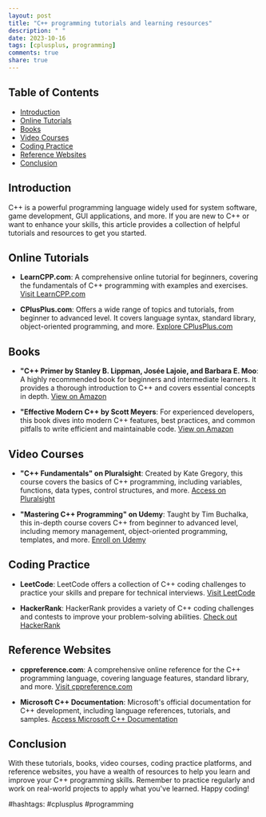 ```yaml
---
layout: post
title: "C++ programming tutorials and learning resources"
description: " "
date: 2023-10-16
tags: [cplusplus, programming]
comments: true
share: true
---
```


## Table of Contents
- [Introduction](#introduction)
- [Online Tutorials](#online-tutorials)
- [Books](#books)
- [Video Courses](#video-courses)
- [Coding Practice](#coding-practice)
- [Reference Websites](#reference-websites)
- [Conclusion](#conclusion)

## Introduction
C++ is a powerful programming language widely used for system software, game development, GUI applications, and more. If you are new to C++ or want to enhance your skills, this article provides a collection of helpful tutorials and resources to get you started.

## Online Tutorials
- **LearnCPP.com**: A comprehensive online tutorial for beginners, covering the fundamentals of C++ programming with examples and exercises. [Visit LearnCPP.com](https://www.learncpp.com/)

- **CPlusPlus.com**: Offers a wide range of topics and tutorials, from beginner to advanced level. It covers language syntax, standard library, object-oriented programming, and more. [Explore CPlusPlus.com](https://www.cplusplus.com/)

## Books
- **"C++ Primer by Stanley B. Lippman, Josée Lajoie, and Barbara E. Moo**: A highly recommended book for beginners and intermediate learners. It provides a thorough introduction to C++ and covers essential concepts in depth. [View on Amazon](https://www.amazon.com/C-Primer-Stanley-B-Lippman/dp/0321714113)

- **"Effective Modern C++ by Scott Meyers**: For experienced developers, this book dives into modern C++ features, best practices, and common pitfalls to write efficient and maintainable code. [View on Amazon](https://www.amazon.com/Effective-Modern-Specific-Ways-Improve/dp/1491903996)

## Video Courses
- **"C++ Fundamentals" on Pluralsight**: Created by Kate Gregory, this course covers the basics of C++ programming, including variables, functions, data types, control structures, and more. [Access on Pluralsight](https://www.pluralsight.com/courses/cplusplus-fundamentals)

- **"Mastering C++ Programming" on Udemy**: Taught by Tim Buchalka, this in-depth course covers C++ from beginner to advanced level, including memory management, object-oriented programming, templates, and more. [Enroll on Udemy](https://www.udemy.com/course/mastering-c-plus-plus/)

## Coding Practice
- **LeetCode**: LeetCode offers a collection of C++ coding challenges to practice your skills and prepare for technical interviews. [Visit LeetCode](https://leetcode.com/problemset/all/)

- **HackerRank**: HackerRank provides a variety of C++ coding challenges and contests to improve your problem-solving abilities. [Check out HackerRank](https://www.hackerrank.com/domains/tutorials/10-days-of-statistics)

## Reference Websites
- **cppreference.com**: A comprehensive online reference for the C++ programming language, covering language features, standard library, and more. [Visit cppreference.com](https://en.cppreference.com/)

- **Microsoft C++ Documentation**: Microsoft's official documentation for C++ development, including language references, tutorials, and samples. [Access Microsoft C++ Documentation](https://docs.microsoft.com/en-us/cpp/?view=msvc-160)

## Conclusion
With these tutorials, books, video courses, coding practice platforms, and reference websites, you have a wealth of resources to help you learn and improve your C++ programming skills. Remember to practice regularly and work on real-world projects to apply what you've learned. Happy coding!

#hashtags: #cplusplus #programming